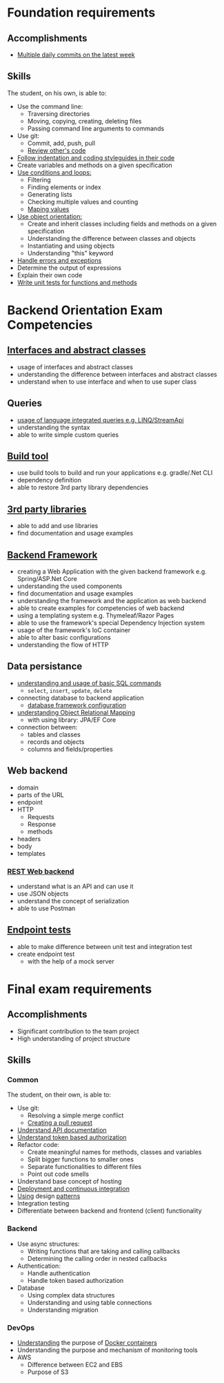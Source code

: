 # Foundation requirements

## Accomplishments

 -  [Multiple daily commits on the latest week](https://github.com/tomdreidel)

## Skills

The student, on his own, is able to:

 -  Use the command line:
     -  Traversing directories
     -  Moving, copying, creating, deleting files
     -  Passing command line arguments to commands
 -  Use git:
     -  Commit, add, push, pull
     -  [Review other's code](https://github.com/greenfox-academy/pkrisz0/commit/6985fec76bdf542fc9b17aea050dfcd1a936d281#comments)
 -  [Follow indentation and coding styleguides in their code](https://github.com/greenfox-academy/tomdreidel-chatfactory/blob/master/src/main/java/com/greenfox/tomdreidel/chatapp/model/LogEntry.java)
 -  Create variables and methods on a given specification
 -  [Use conditions and loops:](https://github.com/greenfox-academy/tomdreidel/blob/master/week-02/day-05/src/Armstrong.java)
     -  Filtering
     -  Finding elements or index
     -  Generating lists
     -  Checking multiple values and counting
     -  [Maping values](https://github.com/greenfox-academy/tomdreidel/blob/master/week-02/day-03/src/StudentCounter.java)
 -  [Use object orientation:](https://github.com/greenfox-academy/tomdreidel/tree/master/week-05/day-02/src/wanderer)
     -  Create and inherit classes including fields and methods on a given specification
     -  Understanding the difference between classes and objects
     -  Instantiating and using objects
     -  Understanding "this" keyword
 -  [Handle errors and exceptions](https://github.com/greenfox-academy/tomdreidel-chatfactory/blob/master/src/main/java/com/greenfox/tomdreidel/chatapp/controller/RestAPIController.java)
 -  Determine the output of expressions
 -  Explain their own code
 -  [Write unit tests for functions and methods](https://github.com/greenfox-academy/huli-internal-metrics/blob/test-file-append/src/test/java/com/huli/internalmetrics/event/FileManipulationServiceTest.java)

 
# Backend Orientation Exam Competencies

## [Interfaces and abstract classes](https://github.com/greenfox-academy/huli-internal-metrics/blob/development/src/main/java/com/huli/internalmetrics/event/models/Event.java)

- usage of interfaces and abstract classes
- understanding the difference between interfaces and abstract classes
- understand when to use interface and when to use super class

## Queries

- [usage of language integrated queries e.g. LINQ/StreamApi](https://github.com/tomdreidel/lambda/blob/master/src/Main.java)
- understanding the syntax
- able to write simple custom queries

## [Build tool](https://github.com/greenfox-academy/temproject/blob/master/build.gradle)

- use build tools to build and run your applications e.g. gradle/.Net CLI 
- dependency definition
- able to restore 3rd party library dependencies

## [3rd party libraries](https://github.com/greenfox-academy/huli-internal-metrics/blob/development/src/main/java/com/huli/internalmetrics/event/S3Service.java)

- able to add and use libraries
- find documentation and usage examples

## [Backend Framework](https://github.com/greenfox-academy/tomdreidel/tree/master/week-08/day-02/todo/src/main/java/com/greenfox/tomdreidel/todo)

- creating a Web Application with the given backend framework e.g. Spring/ASP.Net Core
- understanding the used components
- find documentation and usage examples
- understanding the framework and the application as web backend
- able to create examples for competencies of web backend
- using a templating system e.g. Thymeleaf/Razor Pages
- able to use the framework's special Dependency Injection system
- usage of the framework's IoC container
- able to alter basic configurations
- understanding the flow of HTTP

## Data persistance

- [understanding and usage of basic SQL commands](https://github.com/greenfox-academy/temproject/blob/master/src/main/java/com/greenfox/temproject/repositories/CityRepo.java)
  - `select`, `insert`, `update`, `delete`
- connecting database to backend application
  - [database framework configuration](https://github.com/greenfox-academy/temproject/blob/master/src/main/resources/application.properties)
- [understanding Object Relational Mapping](https://github.com/greenfox-academy/tomdreidel/blob/master/week-08/day-05/redish/src/main/java/com/greenfox/tomdreidel/radish/model/Post.java)
  - with using library: JPA/EF Core
- connection between:
  - tables and classes
  - records and objects
  - columns and fields/properties

## Web backend

- domain
- parts of the URL
- endpoint
- HTTP
  - Requests
  - Response
  - methods
- headers
- body
- templates

### [REST Web backend](https://github.com/greenfox-academy/temproject/blob/master/src/main/java/com/greenfox/temproject/weatherAPI/service/WeatherAPI.java)

- understand what is an API and can use it
- use JSON objects
- understand the concept of serialization
- able to use Postman

## [Endpoint tests](https://github.com/greenfox-academy/temproject/blob/master/src/test/java/com/greenfox/temproject/controllers/WebControllerTest.java)

- able to make difference between unit test and integration test
- create endpoint test
  - with the help of a mock server
  
 
# Final exam requirements

## Accomplishments

 -  Significant contribution to the team project
 -  High understanding of project structure

## Skills

### Common

The student, on their own, is able to:
 -  Use git:
     -  Resolving a simple merge conflict
     -  [Creating a pull request](https://github.com/pulls?q=is%3Apr+author%3Atomdreidel+archived%3Afalse+is%3Aclosed)
 -  [Understand API documentation](https://github.com/greenfox-academy/temproject/blob/master/src/main/java/com/greenfox/temproject/weatherAPI/service/WeatherAPI.java)
 -  [Understand token based authorization](https://github.com/greenfox-academy/temproject/blob/master/src/main/java/com/greenfox/temproject/weatherAPI/service/WeatherAPI.java)
 -  Refactor code:
     -  Create meaningful names for methods, classes and variables
     -  Split bigger functions to smaller ones
     -  Separate functionalities to different files
     -  Point out code smells
 -  Understand base concept of hosting
 -  [Deployment and continuous integration](https://dashboard.heroku.com/apps/temproject/deploy/github)
 -  [Using](https://github.com/greenfox-academy/temproject/blob/master/src/main/java/com/greenfox/temproject/weatherAPI/service/WeatherAPI.java) design [patterns](https://github.com/greenfox-academy/huli-internal-metrics/blob/development/src/main/java/com/huli/internalmetrics/event/S3Service.java)
 -  Integration testing
 -  Differentiate between backend and frontend (client) functionality

### Backend

 -  Use async structures:
     -  Writing functions that are taking and calling callbacks
     -  Determining the calling order in nested callbacks
 -  Authentication:
     -  Handle authentication
     -  Handle token based authorization
 -  Database
     - Using complex data structures
     - Understanding and using table connections
     - Understanding migration 

### DevOps

 -  [Understanding](https://github.com/greenfox-academy/tomdreidel/blob/master/docker%20commands.md) the purpose of [Docker containers](https://hub.docker.com/u/epidote/dashboard/)
 -  Understanding the purpose and mechanism of monitoring tools
 -  AWS
     -  Difference between EC2 and EBS
     -  Purpose of S3
